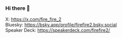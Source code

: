 ### Hi there 👋

<!--
**firefire2/firefire2** is a ✨ _special_ ✨ repository because its `README.md` (this file) appears on your GitHub profile.

Here are some ideas to get you started:

- 🔭 I’m currently working on ...
- 🌱 I’m currently learning ...
- 👯 I’m looking to collaborate on ...
- 🤔 I’m looking for help with ...
- 💬 Ask me about ...
- 📫 How to reach me: ...
- 😄 Pronouns: ...
- ⚡ Fun fact: ...
-->

X: https://x.com/fire_fire_2<br>
Bluesky: https://bsky.app/profile/firefire2.bsky.social<br>
Speaker Deck: https://speakerdeck.com/firefire2/
